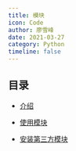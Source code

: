 ```yaml
---
title: 模块
icon: Code
author: 廖雪峰
date: 2021-03-27
category: Python
timeline: false
---
```


## 目录

- [介绍](intro.md)

- [使用模块](usage.md)

- [安装第三方模块](install.md)
